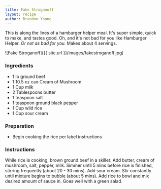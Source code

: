 ```yaml
---
title: Fake Stroganoff
layout: recipe
author: Brandon Young
---
```

This is along the lines of a hamburger helper meal.  It's super simple, quick to make, and tastes good.  Oh, and it's not bad for you like Hamburger Helper. <em>Or not as bad for you.</em>
Makes about 4 servings.

![Fake Stroganoff]({{ site.url }}/images/fakestroganoff.jpg)

### Ingredients
 * 1 lb ground beef</li>
 * 1 10.5 oz can Cream of Mushroom</li>
 * 1 Cup milk</li>
 * 2 Tablespoons butter</li>
 * 1 teaspoon salt</li>
 * 1 teaspoon ground black pepper</li>
 * 1 Cup wild rice</li>
 * 1 Cup sour cream</li>

### Preparation
 * Begin cooking the rice per label instructions</li>

### Instructions
While rice is cooking, brown ground beef in a skillet.  Add butter, cream of mushroom, salt, pepper, milk.  Simmer until 5 mins before rice is finished, stirring frequently (about 20 - 30 mins).  Add sour cream.  Stir constantly until mixture begins to bubble (about 5 mins).  Add rice to bowl and mix desired amount of sauce in.  Goes well with a green salad.
